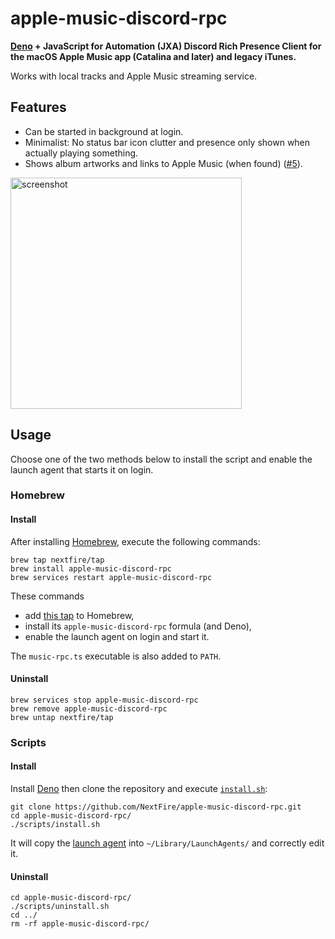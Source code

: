 # apple-music-discord-rpc

**[Deno](https://deno.land) + JavaScript for Automation (JXA) Discord Rich Presence Client for the macOS Apple Music app (Catalina and later) and legacy iTunes.**

Works with local tracks and Apple Music streaming service.

## Features

- Can be started in background at login.
- Minimalist: No status bar icon clutter and presence only shown when actually playing something.
- Shows album artworks and links to Apple Music (when found) ([#5](https://github.com/NextFire/apple-music-discord-rpc/pull/5)).

<img width="370" alt="screenshot" src="https://user-images.githubusercontent.com/20094890/178206934-22134782-c58f-40c0-a6c8-6e27369d9a48.png">

## Usage

Choose one of the two methods below to install the script and enable the launch agent that starts it on login.

### Homebrew

#### Install

After installing [Homebrew](https://brew.sh), execute the following commands:

```
brew tap nextfire/tap
brew install apple-music-discord-rpc
brew services restart apple-music-discord-rpc
```

These commands

- add [this tap](https://github.com/NextFire/homebrew-tap) to Homebrew,
- install its `apple-music-discord-rpc` formula (and Deno),
- enable the launch agent on login and start it.

The `music-rpc.ts` executable is also added to `PATH`.

#### Uninstall

```
brew services stop apple-music-discord-rpc
brew remove apple-music-discord-rpc
brew untap nextfire/tap
```

### Scripts

#### Install

Install [Deno](https://deno.land) then clone the repository and execute [`install.sh`](/scripts/install.sh):

```
git clone https://github.com/NextFire/apple-music-discord-rpc.git
cd apple-music-discord-rpc/
./scripts/install.sh
```

It will copy the [launch agent](/scripts/moe.yuru.music-rpc.plist) into `~/Library/LaunchAgents/` and correctly edit it.

#### Uninstall

```
cd apple-music-discord-rpc/
./scripts/uninstall.sh
cd ../
rm -rf apple-music-discord-rpc/
```
